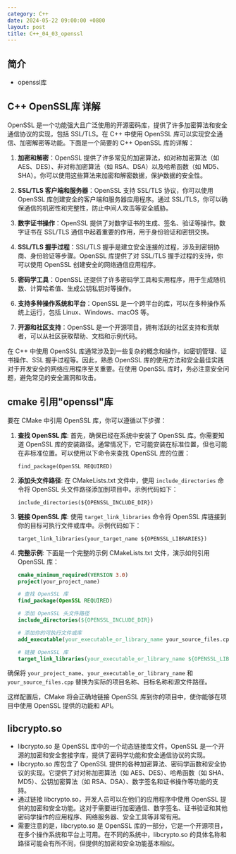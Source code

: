 ```yaml
---
category: C++
date: 2024-05-22 09:00:00 +0800
layout: post
title: C++_04_03_openssl
---
```

## 简介

+ openssl库

## C++ OpenSSL库 详解

OpenSSL 是一个功能强大且广泛使用的开源密码库，提供了许多加密算法和安全通信协议的实现，包括 SSL/TLS。在 C++ 中使用 OpenSSL 库可以实现安全通信、加密解密等功能。下面是一个简要的 C++ OpenSSL 库的详解：

1. **加密和解密**：OpenSSL 提供了许多常见的加密算法，如对称加密算法（如 AES、DES）、非对称加密算法（如 RSA、DSA）以及哈希函数（如 MD5、SHA）。你可以使用这些算法来加密和解密数据，保护数据的安全性。

2. **SSL/TLS 客户端和服务器**：OpenSSL 支持 SSL/TLS 协议，你可以使用 OpenSSL 库创建安全的客户端和服务器应用程序。通过 SSL/TLS，你可以确保通信的机密性和完整性，防止中间人攻击等安全威胁。

3. **数字证书操作**：OpenSSL 提供了对数字证书的生成、签名、验证等操作。数字证书在 SSL/TLS 通信中起着重要的作用，用于身份验证和密钥交换。

4. **SSL/TLS 握手过程**：SSL/TLS 握手是建立安全连接的过程，涉及到密钥协商、身份验证等步骤。OpenSSL 库提供了对 SSL/TLS 握手过程的支持，你可以使用 OpenSSL 创建安全的网络通信应用程序。

5. **密码学工具**：OpenSSL 还提供了许多密码学工具和实用程序，用于生成随机数、计算哈希值、生成公钥私钥对等操作。

6. **支持多种操作系统和平台**：OpenSSL 是一个跨平台的库，可以在多种操作系统上运行，包括 Linux、Windows、macOS 等。

7. **开源和社区支持**：OpenSSL 是一个开源项目，拥有活跃的社区支持和贡献者，可以从社区获取帮助、文档和示例代码。

在 C++ 中使用 OpenSSL 库通常涉及到一些复杂的概念和操作，如密钥管理、证书操作、SSL 握手过程等。因此，熟悉 OpenSSL 库的使用方法和安全最佳实践对于开发安全的网络应用程序至关重要。在使用 OpenSSL 库时，务必注意安全问题，避免常见的安全漏洞和攻击。

## cmake 引用"openssl"库

要在 CMake 中引用 OpenSSL 库，你可以遵循以下步骤：

1. **查找 OpenSSL 库**: 首先，确保已经在系统中安装了 OpenSSL 库。你需要知道 OpenSSL 库的安装路径。通常情况下，它可能安装在标准位置，但也可能在非标准位置。可以使用以下命令来查找 OpenSSL 库的位置：
   
   ```
   find_package(OpenSSL REQUIRED)
   ```

2. **添加头文件路径**: 在 CMakeLists.txt 文件中，使用 `include_directories` 命令将 OpenSSL 头文件路径添加到项目中。示例代码如下：

   ```
   include_directories(${OPENSSL_INCLUDE_DIR})
   ```

3. **链接 OpenSSL 库**: 使用 `target_link_libraries` 命令将 OpenSSL 库链接到你的目标可执行文件或库中。示例代码如下：

   ```
   target_link_libraries(your_target_name ${OPENSSL_LIBRARIES})
   ```

4. **完整示例**: 下面是一个完整的示例 CMakeLists.txt 文件，演示如何引用 OpenSSL 库：

   ```cmake
   cmake_minimum_required(VERSION 3.0)
   project(your_project_name)

   # 查找 OpenSSL 库
   find_package(OpenSSL REQUIRED)

   # 添加 OpenSSL 头文件路径
   include_directories(${OPENSSL_INCLUDE_DIR})

   # 添加你的可执行文件或库
   add_executable(your_executable_or_library_name your_source_files.cpp)

   # 链接 OpenSSL 库
   target_link_libraries(your_executable_or_library_name ${OPENSSL_LIBRARIES})
   ```

确保将 `your_project_name`、`your_executable_or_library_name` 和 `your_source_files.cpp` 替换为实际的项目名称、目标名称和源文件路径。

这样配置后，CMake 将会正确地链接 OpenSSL 库到你的项目中，使你能够在项目中使用 OpenSSL 提供的功能和 API。

## libcrypto.so

+ libcrypto.so 是 OpenSSL 库中的一个动态链接库文件。OpenSSL 是一个开源的加密和安全套接字库，提供了密码学功能和安全通信协议的实现。
+ libcrypto.so 库包含了 OpenSSL 提供的各种加密算法、密码学函数和安全协议的实现。它提供了对对称加密算法（如 AES、DES）、哈希函数（如 SHA、MD5）、公钥加密算法（如 RSA、DSA）、数字签名和证书操作等功能的支持。
+ 通过链接 libcrypto.so，开发人员可以在他们的应用程序中使用 OpenSSL 提供的加密和安全功能。这对于需要进行加密通信、数字签名、证书验证和其他密码学操作的应用程序、网络服务器、安全工具等非常有用。
+ 需要注意的是，libcrypto.so 是 OpenSSL 库的一部分，它是一个开源项目，在多个操作系统和平台上可用。在不同的系统中，libcrypto.so 的具体名称和路径可能会有所不同，但提供的加密和安全功能基本相似。